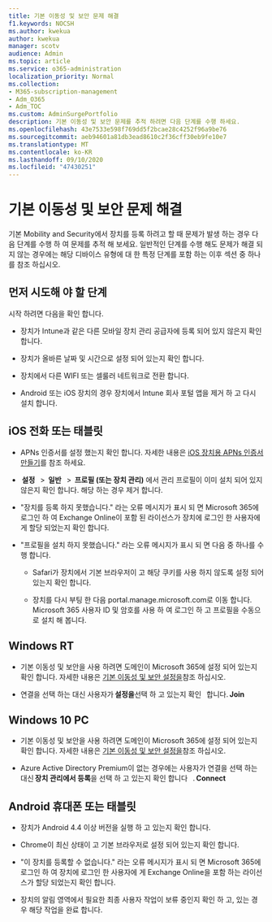 ```yaml
---
title: 기본 이동성 및 보안 문제 해결
f1.keywords: NOCSH
ms.author: kwekua
author: kwekua
manager: scotv
audience: Admin
ms.topic: article
ms.service: o365-administration
localization_priority: Normal
ms.collection:
- M365-subscription-management
- Adm_O365
- Adm_TOC
ms.custom: AdminSurgePortfolio
description: 기본 이동성 및 보안 문제를 추적 하려면 다음 단계를 수행 하세요.
ms.openlocfilehash: 43e7533e598f769dd5f2bcae28c4252f96a9be76
ms.sourcegitcommit: aeb94601a81db3ead8610c2f36cff30eb9fe10e7
ms.translationtype: MT
ms.contentlocale: ko-KR
ms.lasthandoff: 09/10/2020
ms.locfileid: "47430251"
---
```

# <a name="troubleshoot-basic-mobility-and-security"></a>기본 이동성 및 보안 문제 해결

기본 Mobility and Security에서 장치를 등록 하려고 할 때 문제가 발생 하는 경우 다음 단계를 수행 하 여 문제를 추적 해 보세요. 일반적인 단계를 수행 해도 문제가 해결 되지 않는 경우에는 해당 디바이스 유형에 대 한 특정 단계를 포함 하는 이후 섹션 중 하나를 참조 하십시오.

## <a name="steps-to-try-first"></a>먼저 시도해 야 할 단계

시작 하려면 다음을 확인 합니다.

- 장치가 Intune과 같은 다른 모바일 장치 관리 공급자에 등록 되어 있지 않은지 확인 합니다.
    
- 장치가 올바른 날짜 및 시간으로 설정 되어 있는지 확인 합니다.
    
- 장치에서 다른 WIFI 또는 셀룰러 네트워크로 전환 합니다.
    
- Android 또는 iOS 장치의 경우 장치에서 Intune 회사 포털 앱을 제거 하 고 다시 설치 합니다. 

## <a name="ios-phone-or-tablet"></a>iOS 전화 또는 태블릿

- APNs 인증서를 설정 했는지 확인 합니다. 자세한 내용은 [iOS 장치용 APNs 인증서 만들기](create-an-apns-certificate-for-ios-devices.md)를 참조 하세요.
    
-  **설정**   >  **일반**   >  **프로필 (또는 장치 관리)** 에서 관리 프로필이 이미 설치 되어 있지 않은지 확인 합니다. 해당 하는 경우 제거 합니다.
    
- "장치를 등록 하지 못했습니다." 라는 오류 메시지가 표시 되 면 Microsoft 365에 로그인 하 여 Exchange Online이 포함 된 라이선스가 장치에 로그인 한 사용자에 게 할당 되었는지 확인 합니다.
    
- "프로필을 설치 하지 못했습니다." 라는 오류 메시지가 표시 되 면 다음 중 하나를 수행 합니다.
    
    - Safari가 장치에서 기본 브라우저이 고 해당 쿠키를 사용 하지 않도록 설정 되어 있는지 확인 합니다.
    
    - 장치를 다시 부팅 한 다음 portal.manage.microsoft.com로 이동 합니다. Microsoft 365 사용자 ID 및 암호를 사용 하 여 로그인 하 고 프로필을 수동으로 설치 해 봅니다.    

## <a name="windows-rt"></a>Windows RT

- 기본 이동성 및 보안을 사용 하려면 도메인이 Microsoft 365에 설정 되어 있는지 확인 합니다. 자세한 내용은 [기본 이동성 및 보안 설정을](set-up.md)참조 하십시오.
    
- 연결을 선택 하는 대신 사용자가 **설정을**선택 하 고 있는지 확인   합니다. **Join**    

## <a name="windows-10-pc"></a>Windows 10 PC

- 기본 이동성 및 보안을 사용 하려면 도메인이 Microsoft 365에 설정 되어 있는지 확인 합니다. 자세한 내용은 [기본 이동성 및 보안 설정을](set-up.md)참조 하십시오.
    
- Azure Active Directory Premium이 없는 경우에는 사용자가 연결을 선택 하는 대신 **장치 관리에서 등록**을 선택 하 고 있는지 확인 합니다   . **Connect**

## <a name="android-phone-or-tablet"></a>Android 휴대폰 또는 태블릿

- 장치가 Android 4.4 이상 버전을 실행 하 고 있는지 확인 합니다.
    
- Chrome이 최신 상태이 고 기본 브라우저로 설정 되어 있는지 확인 합니다.
    
- "이 장치를 등록할 수 없습니다." 라는 오류 메시지가 표시 되 면 Microsoft 365에 로그인 하 여 장치에 로그인 한 사용자에 게 Exchange Online을 포함 하는 라이선스가 할당 되었는지 확인 합니다.
    
- 장치의 알림 영역에서 필요한 최종 사용자 작업이 보류 중인지 확인 하 고, 있는 경우 해당 작업을 완료 합니다.
